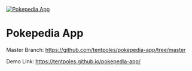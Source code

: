 [![Pokepedia App](https://firebasestorage.googleapis.com/v0/b/pokepedia-app.appspot.com/o/meta-og-image-min.jpeg?alt=media)](https://tentpoles.github.io/pokepedia-app/)
# Pokepedia App 

Master Branch: https://github.com/tentpoles/pokepedia-app/tree/master

Demo Link: https://tentpoles.github.io/pokepedia-app/
